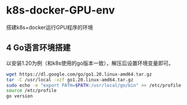 # k8s-docker-GPU-env
搭建k8s+docker运行GPU程序的环境

## 4 Go语言环境搭建
以安装1.20为例（和k8s使用的go版本一致），解压后设置环境变量即可。

```sh
wget https://dl.google.com/go/go1.20.linux-amd64.tar.gz
tar -C /usr/local -xzf go1.20.linux-amd64.tar.gz
sudo echo -e "export PATH=$PATH:/usr/local/go/bin" >> /etc/profile
source /etc/profile
go version
```
